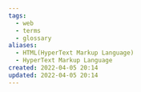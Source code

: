 ```yaml
---
tags:
  - web
  - terms
  - glossary
aliases:
  - HTML(HyperText Markup Language)
  - HyperText Markup Language
created: 2022-04-05 20:14
updated: 2022-04-05 20:14
---
```


